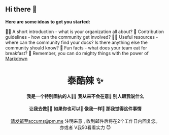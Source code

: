 ## Hi there 👋

**Here are some ideas to get you started:**

🙋‍♀️ A short introduction - what is your organization all about?
🌈 Contribution guidelines - how can the community get involved?
👩‍💻 Useful resources - where can the community find your docs? Is there anything else the community should know?
🍿 Fun facts - what does your team eat for breakfast?
🧙 Remember, you can do mighty things with the power of [Markdown](https://docs.github.com/github/writing-on-github/getting-started-with-writing-and-formatting-on-github/basic-writing-and-formatting-syntax)


<center>

# 泰酷辣 ✨
#### 我是一个特别固执的人🙋‍♀ 我从来不会在意🌈 别人跟我说什么
#### 让我去做👩‍💻 如果你也可以🍿  像我一样🧙  那我觉得这件事情

请发邮至accums@pm.me 注明来意 , 收到邮件后将在2个工作日内回复您。<br/>
亦或者 V我50看看实力 😈
</center>